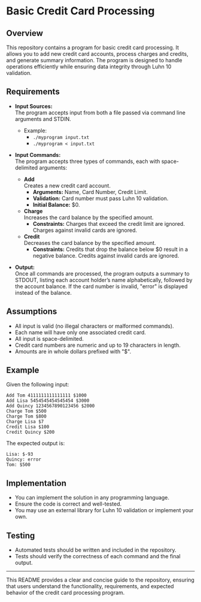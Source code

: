 # Basic Credit Card Processing

## Overview

This repository contains a program for basic credit card processing. It allows you to add new credit card accounts, process charges and credits, and generate summary information. The program is designed to handle operations efficiently while ensuring data integrity through Luhn 10 validation.

## Requirements

- **Input Sources:**  
  The program accepts input from both a file passed via command line arguments and STDIN.
    - Example:
        - `./myprogram input.txt`
        - `./myprogram < input.txt`

- **Input Commands:**  
  The program accepts three types of commands, each with space-delimited arguments:
    - **Add**  
      Creates a new credit card account.
        - **Arguments:** Name, Card Number, Credit Limit.
        - **Validation:** Card number must pass Luhn 10 validation.
        - **Initial Balance:** $0.
    - **Charge**  
      Increases the card balance by the specified amount.
        - **Constraints:** Charges that exceed the credit limit are ignored. Charges against invalid cards are ignored.
    - **Credit**  
      Decreases the card balance by the specified amount.
        - **Constraints:** Credits that drop the balance below $0 result in a negative balance. Credits against invalid cards are ignored.

- **Output:**  
  Once all commands are processed, the program outputs a summary to STDOUT, listing each account holder’s name alphabetically, followed by the account balance. If the card number is invalid, "error" is displayed instead of the balance.

## Assumptions

- All input is valid (no illegal characters or malformed commands).
- Each name will have only one associated credit card.
- All input is space-delimited.
- Credit card numbers are numeric and up to 19 characters in length.
- Amounts are in whole dollars prefixed with "$".

## Example

Given the following input:

```
Add Tom 4111111111111111 $1000
Add Lisa 5454545454545454 $3000
Add Quincy 1234567890123456 $2000
Charge Tom $500
Charge Tom $800
Charge Lisa $7
Credit Lisa $100
Credit Quincy $200
```

The expected output is:

```
Lisa: $-93
Quincy: error
Tom: $500
```

## Implementation

- You can implement the solution in any programming language.
- Ensure the code is correct and well-tested.
- You may use an external library for Luhn 10 validation or implement your own.

## Testing

- Automated tests should be written and included in the repository.
- Tests should verify the correctness of each command and the final output.

---

This README provides a clear and concise guide to the repository, ensuring that users understand the functionality, requirements, and expected behavior of the credit card processing program.